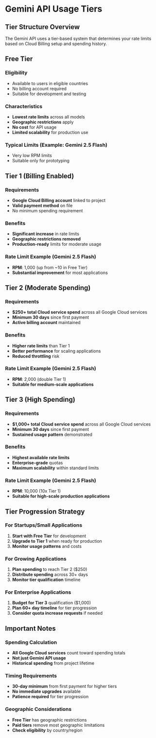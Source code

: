# Gemini API Usage Tiers

## Tier Structure Overview

The Gemini API uses a tier-based system that determines your rate limits based on Cloud Billing setup and spending history.

## Free Tier

### Eligibility
- Available to users in eligible countries
- No billing account required
- Suitable for development and testing

### Characteristics
- **Lowest rate limits** across all models
- **Geographic restrictions** apply
- **No cost** for API usage
- **Limited scalability** for production use

### Typical Limits (Example: Gemini 2.5 Flash)
- Very low RPM limits
- Suitable only for prototyping

## Tier 1 (Billing Enabled)

### Requirements
- **Google Cloud Billing account** linked to project
- **Valid payment method** on file
- No minimum spending requirement

### Benefits
- **Significant increase** in rate limits
- **Geographic restrictions removed**
- **Production-ready** limits for moderate usage

### Rate Limit Example (Gemini 2.5 Flash)
- **RPM**: 1,000 (up from ~10 in Free Tier)
- **Substantial improvement** for most applications

## Tier 2 (Moderate Spending)

### Requirements
- **$250+ total Cloud service spend** across all Google Cloud services
- **Minimum 30 days** since first payment
- **Active billing account** maintained

### Benefits
- **Higher rate limits** than Tier 1
- **Better performance** for scaling applications
- **Reduced throttling** risk

### Rate Limit Example (Gemini 2.5 Flash)
- **RPM**: 2,000 (double Tier 1)
- **Suitable for medium-scale applications**

## Tier 3 (High Spending)

### Requirements
- **$1,000+ total Cloud service spend** across all Google Cloud services
- **Minimum 30 days** since first payment
- **Sustained usage pattern** demonstrated

### Benefits
- **Highest available rate limits**
- **Enterprise-grade** quotas
- **Maximum scalability** within standard limits

### Rate Limit Example (Gemini 2.5 Flash)
- **RPM**: 10,000 (10x Tier 1)
- **Suitable for high-scale production applications**

## Tier Progression Strategy

### For Startups/Small Applications
1. **Start with Free Tier** for development
2. **Upgrade to Tier 1** when ready for production
3. **Monitor usage patterns** and costs

### For Growing Applications
1. **Plan spending** to reach Tier 2 ($250)
2. **Distribute spending** across 30+ days
3. **Monitor tier qualification** timeline

### For Enterprise Applications
1. **Budget for Tier 3** qualification ($1,000)
2. **Plan 60+ day timeline** for tier progression
3. **Consider quota increase requests** if needed

## Important Notes

### Spending Calculation
- **All Google Cloud services** count toward spending totals
- **Not just Gemini API usage**
- **Historical spending** from project lifetime

### Timing Requirements
- **30-day minimum** from first payment for higher tiers
- **No immediate upgrades** available
- **Patience required** for tier progression

### Geographic Considerations
- **Free Tier** has geographic restrictions
- **Paid tiers** remove most geographic limitations
- **Check eligibility** by country/region